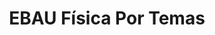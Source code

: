 ---
title: "EBAU Física Por Temas"  # Add a page title.
summary: "Ejercicios resueltos de EBAU Física por temas."  # Add a page description.
type: "widget_page"  # Page type is a Widget Page
url: "recursos-fisica-quimica/ebau/fisica/por-temas"
---